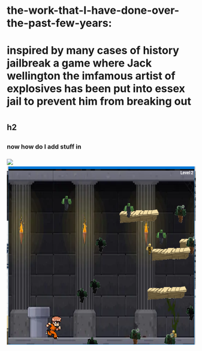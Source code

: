 


# the-work-that-I-have-done-over-the-past-few-years:

<h1> inspired by many cases of history jailbreak a game where Jack wellington the imfamous artist of explosives has been put into essex jail to prevent him from breaking out<h1/>
 
 <h2>h2<h2/>
  <h3>now how do I add stuff in<h3/>
    <img src="/gust212920/the-work-that-I-have-done-over-the-past-few-years/master/Capture.PNG">
   <img style="-webkit-user-select: none;cursor: zoom-in;" src="https://raw.githubusercontent.com/gust212920/the-work-that-I-have-done-over-the-past-few-years/master/Capture.PNG" width="635" height="476">
   
   
